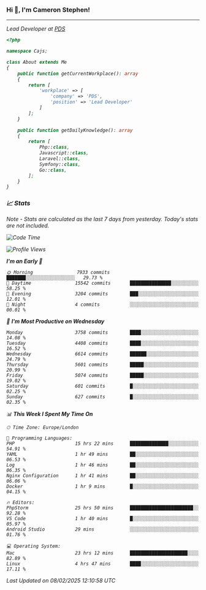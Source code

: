 ### Hi 👋, I'm Cameron Stephen!
<hr>
<p><em>Lead Developer at <a href="https://prindatasolutions.co.uk">PDS</a></p>


```php
<?php

namespace Cajs;

class About extends Me
{
    public function getCurrentWorkplace(): array
    {
        return [
            'workplace' => [
                'company' => 'PDS',
                'position' => 'Lead Developer'
            ]
        ];
    }

    public function getDailyKnowledge(): array
    {
        return [
            Php::class,
            Javascript::class,
            Laravel::class,
            Symfony::class,
            Go::class,
        ];
    }
}
```

### 📈 Stats
<p><em>Note - Stats are calculated as the last 7 days from yesterday. Today's stats are not included.</em></p>


<!--START_SECTION:waka-->
![Code Time](http://img.shields.io/badge/Code%20Time-4%2C283%20hrs%2059%20mins-blue)

![Profile Views](http://img.shields.io/badge/Profile%20Views-0-blue)

**I'm an Early 🐤** 

```text
🌞 Morning                7933 commits        ███████░░░░░░░░░░░░░░░░░░   29.73 % 
🌆 Daytime                15542 commits       ███████████████░░░░░░░░░░   58.25 % 
🌃 Evening                3204 commits        ███░░░░░░░░░░░░░░░░░░░░░░   12.01 % 
🌙 Night                  4 commits           ░░░░░░░░░░░░░░░░░░░░░░░░░   00.01 % 
```
📅 **I'm Most Productive on Wednesday** 

```text
Monday                   3758 commits        ████░░░░░░░░░░░░░░░░░░░░░   14.08 % 
Tuesday                  4408 commits        ████░░░░░░░░░░░░░░░░░░░░░   16.52 % 
Wednesday                6614 commits        ██████░░░░░░░░░░░░░░░░░░░   24.79 % 
Thursday                 5601 commits        █████░░░░░░░░░░░░░░░░░░░░   20.99 % 
Friday                   5074 commits        █████░░░░░░░░░░░░░░░░░░░░   19.02 % 
Saturday                 601 commits         █░░░░░░░░░░░░░░░░░░░░░░░░   02.25 % 
Sunday                   627 commits         █░░░░░░░░░░░░░░░░░░░░░░░░   02.35 % 
```


📊 **This Week I Spent My Time On** 

```text
🕑︎ Time Zone: Europe/London

💬 Programming Languages: 
PHP                      15 hrs 22 mins      ██████████████░░░░░░░░░░░   54.91 % 
YAML                     1 hr 49 mins        ██░░░░░░░░░░░░░░░░░░░░░░░   06.53 % 
Log                      1 hr 46 mins        ██░░░░░░░░░░░░░░░░░░░░░░░   06.35 % 
Nginx Configuration      1 hr 41 mins        ██░░░░░░░░░░░░░░░░░░░░░░░   06.06 % 
Docker                   1 hr 9 mins         █░░░░░░░░░░░░░░░░░░░░░░░░   04.15 % 

🔥 Editors: 
PhpStorm                 25 hrs 50 mins      ███████████████████████░░   92.28 % 
VS Code                  1 hr 40 mins        █░░░░░░░░░░░░░░░░░░░░░░░░   05.97 % 
Android Studio           29 mins             ░░░░░░░░░░░░░░░░░░░░░░░░░   01.76 % 

💻 Operating System: 
Mac                      23 hrs 12 mins      █████████████████████░░░░   82.89 % 
Linux                    4 hrs 47 mins       ████░░░░░░░░░░░░░░░░░░░░░   17.11 % 
```


 Last Updated on 08/02/2025 12:10:58 UTC
<!--END_SECTION:waka-->
